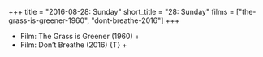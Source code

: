 +++
title = "2016-08-28: Sunday"
short_title = "28: Sunday"
films = ["the-grass-is-greener-1960", "dont-breathe-2016"]
+++


* Film: The Grass is Greener (1960) +
* Film: Don’t Breathe (2016) {T} +
